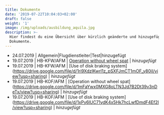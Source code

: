 ```yaml
---
title: Dokumente
date: '2019-07-22T10:04:03+02:00'
draft: false
weight: '1'
image: /img/uploads/ausbildung_aquila.jpg
description: >-
  Hier findest du eine Übersicht über kürzlich geänderte und hinzugefügte
  Dokumente.
---
```

* 24.07.2019 | Allgemein|Flugdienstleiter|Test|hinzugefügt
* 19.07.2019 | HB-KFW/AFM | [Operation without wheel spat](https://drive.google.com/file/d/1Pg5ZtzAvRwPHX_yo3FgALzX4_5WPK5_l/view?usp=sharing) | _hinzugefügt_
* 19.07.2019 | HB-KFW/AFM | [Use of disk braking system] (https://drive.google.com/file/d/1ri9XdzIKwrl1z_pSXFJmCT1mOF_y80iI/view?usp=sharing) | _hinzugefügt_
* 19.07.2019 | HB-KOF/AFM | [Operation without wheel spat] (https://drive.google.com/file/d/1mFaYwx0MXG8oLTN3Jd7B2Dt39v3nDeTx/view?usp=sharing) | _hinzugefügt_
* 19.07.2019 | HB-KOF/AFM | [Use of disk braking system] (https://drive.google.com/file/d/1xPy6lUC71ydK4x5Hk7hcLwfDmdF4Ef2I/view?usp=sharing) | _hinzugefügt_
